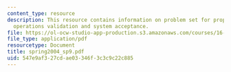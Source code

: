 ```yaml
---
content_type: resource
description: This resource contains information on problem set for propulsion, payload,
  operations validation and system acceptance.
file: https://ol-ocw-studio-app-production.s3.amazonaws.com/courses/16-01-unified-engineering-i-ii-iii-iv-fall-2005-spring-2006/547e9af327cdae03346f3c3c9c22c885_spring2004_sp9.pdf
file_type: application/pdf
resourcetype: Document
title: spring2004_sp9.pdf
uid: 547e9af3-27cd-ae03-346f-3c3c9c22c885
---
```

